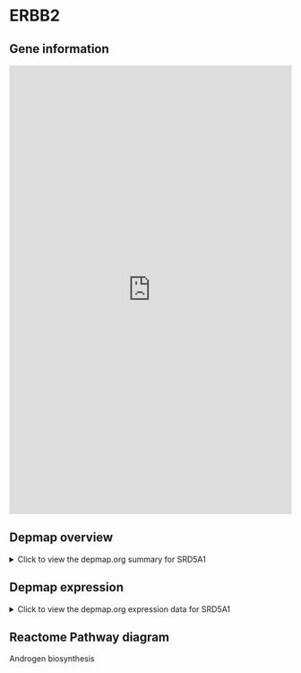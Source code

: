 <h1>ERBB2</h1>

<h2>Gene information</h2>
<iframe src="https://depmap.org/portal/gene/SRD5A1?tab=about" style="border:none;width:100%;height:800px"></iframe>

<h2>Depmap overview</h2>
<details>
  <summary>Click to view the depmap.org summary for SRD5A1</summary>
  <iframe src="https://depmap.org/portal/gene/SRD5A1?tab=overview" style="border:none;width:100%;height:800px"></iframe>
</details>

<h2>Depmap expression</h2>
<details>
  <summary>Click to view the depmap.org expression data for SRD5A1</summary>
  <iframe src="https://depmap.org/portal/gene/SRD5A1?tab=characterization" style="border:none;width:100%;height:800px"></iframe>
</details>



<h2>Reactome Pathway diagram</h2>
Androgen biosynthesis
<div id="diagramHolder"></div>

<script>
    //Creating the Reactome Diagram widget
    //Take into account a proxy needs to be set up in your server side pointing to www.reactome.org
    function onReactomeDiagramReady(){  //This function is automatically called when the widget code is ready to be used
        var diagram = Reactome.Diagram.create({
            "placeHolder" : "diagramHolder",
            "width" : 900,
            "height" : 500
        });

        //Initialising it to the "Hemostasis" pathway
        diagram.loadDiagram("R-HSA-193048");

        //Adding different listeners

        diagram.onDiagramLoaded(function (loaded) {
            console.info("Loaded ", loaded);
            diagram.flagItems("BAD");
	    diagram.flagItems("Q92934");
            if (loaded == "R-HSA-193048") diagram.selectItem("R-HSA-193048");
        });

     }
</script>




